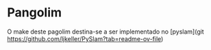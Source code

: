 # Pangolim

O make deste pagolim destina-se a ser implementado no [pyslam](git https://github.com/ljkeller/PySlam?tab=readme-ov-file)
